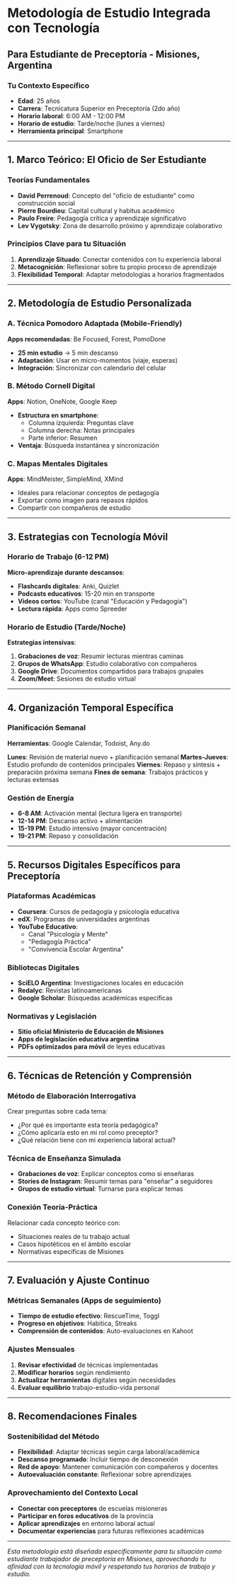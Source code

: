 # Metodología de Estudio Integrada con Tecnología
## Para Estudiante de Preceptoría - Misiones, Argentina

### Tu Contexto Específico
- **Edad**: 25 años
- **Carrera**: Tecnicatura Superior en Preceptoría (2do año)
- **Horario laboral**: 6:00 AM - 12:00 PM
- **Horario de estudio**: Tarde/noche (lunes a viernes)
- **Herramienta principal**: Smartphone

---

## 1. Marco Teórico: El Oficio de Ser Estudiante

### Teorías Fundamentales
- **David Perrenoud**: Concepto del "oficio de estudiante" como construcción social
- **Pierre Bourdieu**: Capital cultural y habitus académico
- **Paulo Freire**: Pedagogía crítica y aprendizaje significativo
- **Lev Vygotsky**: Zona de desarrollo próximo y aprendizaje colaborativo

### Principios Clave para tu Situación
1. **Aprendizaje Situado**: Conectar contenidos con tu experiencia laboral
2. **Metacognición**: Reflexionar sobre tu propio proceso de aprendizaje
3. **Flexibilidad Temporal**: Adaptar metodologías a horarios fragmentados

---

## 2. Metodología de Estudio Personalizada

### A. Técnica Pomodoro Adaptada (Mobile-Friendly)
**Apps recomendadas**: Be Focused, Forest, PomoDone
- **25 min estudio** → 5 min descanso
- **Adaptación**: Usar en micro-momentos (viaje, esperas)
- **Integración**: Sincronizar con calendario del celular

### B. Método Cornell Digital
**Apps**: Notion, OneNote, Google Keep
- **Estructura en smartphone**:
  - Columna izquierda: Preguntas clave
  - Columna derecha: Notas principales
  - Parte inferior: Resumen
- **Ventaja**: Búsqueda instantánea y sincronización

### C. Mapas Mentales Digitales
**Apps**: MindMeister, SimpleMind, XMind
- Ideales para relacionar conceptos de pedagogía
- Exportar como imagen para repasos rápidos
- Compartir con compañeros de estudio

---

## 3. Estrategias con Tecnología Móvil

### Horario de Trabajo (6-12 PM)
**Micro-aprendizaje durante descansos**:
- **Flashcards digitales**: Anki, Quizlet
- **Podcasts educativos**: 15-20 min en transporte
- **Videos cortos**: YouTube (canal "Educación y Pedagogía")
- **Lectura rápida**: Apps como Spreeder

### Horario de Estudio (Tarde/Noche)
**Estrategias intensivas**:
1. **Grabaciones de voz**: Resumir lecturas mientras caminas
2. **Grupos de WhatsApp**: Estudio colaborativo con compañeros
3. **Google Drive**: Documentos compartidos para trabajos grupales
4. **Zoom/Meet**: Sesiones de estudio virtual

---

## 4. Organización Temporal Específica

### Planificación Semanal
**Herramientas**: Google Calendar, Todoist, Any.do

**Lunes**: Revisión de material nuevo + planificación semanal
**Martes-Jueves**: Estudio profundo de contenidos principales
**Viernes**: Repaso y síntesis + preparación próxima semana
**Fines de semana**: Trabajos prácticos y lecturas extensas

### Gestión de Energía
- **6-8 AM**: Activación mental (lectura ligera en transporte)
- **12-14 PM**: Descanso activo + alimentación
- **15-19 PM**: Estudio intensivo (mayor concentración)
- **19-21 PM**: Repaso y consolidación

---

## 5. Recursos Digitales Específicos para Preceptoría

### Plataformas Académicas
- **Coursera**: Cursos de pedagogía y psicología educativa
- **edX**: Programas de universidades argentinas
- **YouTube Educativo**: 
  - Canal "Psicología y Mente"
  - "Pedagogía Práctica"
  - "Convivencia Escolar Argentina"

### Bibliotecas Digitales
- **SciELO Argentina**: Investigaciones locales en educación
- **Redalyc**: Revistas latinoamericanas
- **Google Scholar**: Búsquedas académicas específicas

### Normativas y Legislación
- **Sitio oficial Ministerio de Educación de Misiones**
- **Apps de legislación educativa argentina**
- **PDFs optimizados para móvil** de leyes educativas

---

## 6. Técnicas de Retención y Comprensión

### Método de Elaboración Interrogativa
Crear preguntas sobre cada tema:
- ¿Por qué es importante esta teoría pedagógica?
- ¿Cómo aplicaría esto en mi rol como preceptor?
- ¿Qué relación tiene con mi experiencia laboral actual?

### Técnica de Enseñanza Simulada
- **Grabaciones de voz**: Explicar conceptos como si enseñaras
- **Stories de Instagram**: Resumir temas para "enseñar" a seguidores
- **Grupos de estudio virtual**: Turnarse para explicar temas

### Conexión Teoría-Práctica
Relacionar cada concepto teórico con:
- Situaciones reales de tu trabajo actual
- Casos hipotéticos en el ámbito escolar
- Normativas específicas de Misiones

---

## 7. Evaluación y Ajuste Continuo

### Métricas Semanales (Apps de seguimiento)
- **Tiempo de estudio efectivo**: RescueTime, Toggl
- **Progreso en objetivos**: Habitica, Streaks
- **Comprensión de contenidos**: Auto-evaluaciones en Kahoot

### Ajustes Mensuales
1. **Revisar efectividad** de técnicas implementadas
2. **Modificar horarios** según rendimiento
3. **Actualizar herramientas** digitales según necesidades
4. **Evaluar equilibrio** trabajo-estudio-vida personal

---

## 8. Recomendaciones Finales

### Sostenibilidad del Método
- **Flexibilidad**: Adaptar técnicas según carga laboral/académica
- **Descanso programado**: Incluir tiempo de desconexión
- **Red de apoyo**: Mantener comunicación con compañeros y docentes
- **Autoevaluación constante**: Reflexionar sobre aprendizajes

### Aprovechamiento del Contexto Local
- **Conectar con preceptores** de escuelas misioneras
- **Participar en foros educativos** de la provincia
- **Aplicar aprendizajes** en entorno laboral actual
- **Documentar experiencias** para futuras reflexiones académicas

---

*Esta metodología está diseñada específicamente para tu situación como estudiante trabajador de preceptoría en Misiones, aprovechando tu afinidad con la tecnología móvil y respetando tus horarios de trabajo y estudio.*